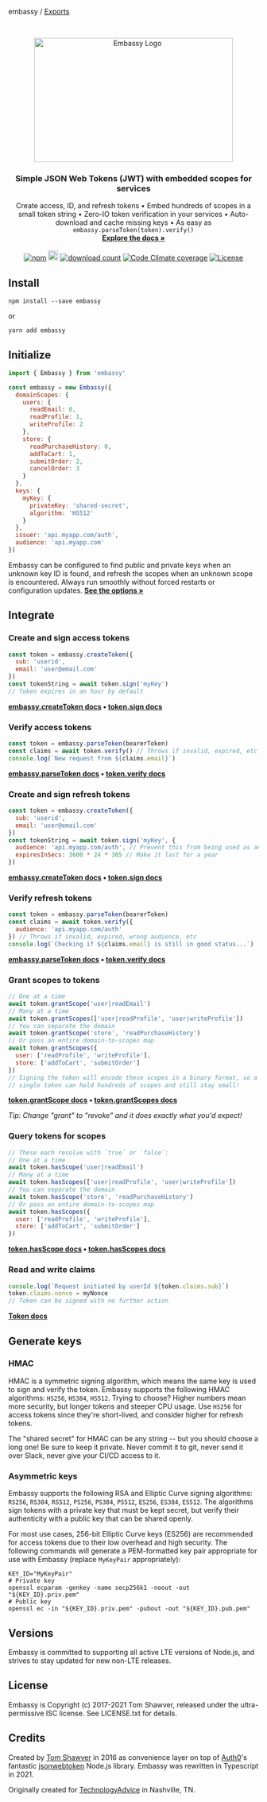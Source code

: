 embassy / [Exports](modules.md)

<!-- LOGO AND SHIELDS -->
<br />
<p align="center">
  <a href="https://github.com/TomFrost/Embassy">
    <img src="http://i.tomfro.st/0lohi3.svg" alt="Embassy Logo" width="400" height="250">
  </a>

  <h3 align="center">Simple JSON Web Tokens (JWT) with embedded scopes for services</h3>

  <p align="center">
    Create access, ID, and refresh tokens • Embed hundreds of scopes in a small token string • Zero-IO token verification in your services • Auto-download and cache missing keys • As easy as <code>embassy.parseToken(token).verify()</code>
    <br />
    <a href="https://github.com/TomFrost/Embassy/blob/master/docs/modules.md"><strong>Explore the docs »</strong></a>
    <br />
    <br />
    <a href="https://www.npmjs.com/package/embassy"><img alt="npm" src="https://img.shields.io/npm/v/embassy?style=flat-square"></a>
    <a href="https://travis-ci.org/TomFrost/Embassy"><img src="https://img.shields.io/travis/tomfrost/embassy/master?style=flat-square" alt="build status" height="20"></a>
    <a href="https://www.npmjs.com/package/embassy"><img alt="download count" src="https://img.shields.io/npm/dm/embassy?style=flat-square"></a>
    <a href="https://codeclimate.com/github/TomFrost/Embassy"><img alt="Code Climate coverage" src="https://img.shields.io/codeclimate/coverage/TomFrost/Embassy?style=flat-square"></a>
    <a href="https://github.com/TomFrost/Embassy/blob/master/LICENSE.txt"><img alt="License" src="https://img.shields.io/github/license/tomfrost/embassy?style=flat-square"></a>
  </p>
</p>

## Install

```shell
npm install --save embassy
```

or

```shell
yarn add embassy
```

## Initialize

```javascript
import { Embassy } from 'embassy'

const embassy = new Embassy({
  domainScopes: {
    users: {
      readEmail: 0,
      readProfile: 1,
      writeProfile: 2
    },
    store: {
      readPurchaseHistory: 0,
      addToCart: 1,
      submitOrder: 2,
      cancelOrder: 3
    }
  },
  keys: {
    myKey: {
      privateKey: 'shared-secret',
      algorithm: 'HS512'
    }
  },
  issuer: 'api.myapp.com/auth',
  audience: 'api.myapp.com'
})
```

Embassy can be configured to find public and private keys when an unknown key ID is found, and refresh the scopes when an unknown scope is encountered. Always run smoothly without forced restarts or configuration updates. **[See the options »](https://github.com/TomFrost/Embassy/blob/master/docs/interfaces/embassyoptions.md)**

## Integrate

### Create and sign access tokens

```javascript
const token = embassy.createToken({
  sub: 'userid',
  email: 'user@email.com'
})
const tokenString = await token.sign('myKey')
// Token expires in an hour by default
```

**[embassy.createToken docs](https://github.com/TomFrost/Embassy/blob/master/docs/classes/embassy.md#createtoken) • [token.sign docs](https://github.com/TomFrost/Embassy/blob/master/docs/classes/token.md#sign)**

### Verify access tokens

```javascript
const token = embassy.parseToken(bearerToken)
const claims = await token.verify() // Throws if invalid, expired, etc
console.log(`New request from ${claims.email}`)
```

**[embassy.parseToken docs](https://github.com/TomFrost/Embassy/blob/master/docs/classes/embassy.md#parsetoken) • [token.verify docs](https://github.com/TomFrost/Embassy/blob/master/docs/classes/token.md#verify)**

### Create and sign refresh tokens

```javascript
const token = embassy.createToken({
  sub: 'userid',
  email: 'user@email.com'
})
const tokenString = await token.sign('myKey', {
  audience: 'api.myapp.com/auth', // Prevent this from being used as an access token
  expiresInSecs: 3600 * 24 * 365 // Make it last for a year
})
```

**[embassy.createToken docs](https://github.com/TomFrost/Embassy/blob/master/docs/classes/embassy.md#createtoken) • [token.sign docs](https://github.com/TomFrost/Embassy/blob/master/docs/classes/token.md#sign)**

### Verify refresh tokens

```javascript
const token = embassy.parseToken(bearerToken)
const claims = await token.verify({
  audience: 'api.myapp.com/auth'
}) // Throws if invalid, expired, wrong audience, etc
console.log(`Checking if ${claims.email} is still in good status...`)
```

**[embassy.parseToken docs](https://github.com/TomFrost/Embassy/blob/master/docs/classes/embassy.md#parsetoken) • [token.verify docs](https://github.com/TomFrost/Embassy/blob/master/docs/classes/token.md#verify)**

### Grant scopes to tokens

```javascript
// One at a time
await token.grantScope('user|readEmail')
// Many at a time
await token.grantScopes(['user|readProfile', 'user|writeProfile'])
// You can separate the domain
await token.grantScope('store', 'readPurchaseHistory')
// Or pass an entire domain-to-scopes map
await token.grantScopes({
  user: ['readProfile', 'writeProfile'],
  store: ['addToCart', 'submitOrder']
})
// Signing the token will encode these scopes in a binary format, so a
// single token can hold hundreds of scopes and still stay small!
```

**[token.grantScope docs](https://github.com/TomFrost/Embassy/blob/master/docs/classes/token.md#grantscope) • [token.grantScopes docs](https://github.com/TomFrost/Embassy/blob/master/docs/classes/token.md#grantscopes)**

_Tip: Change "grant" to "revoke" and it does exactly what you'd expect!_

### Query tokens for scopes

```javascript
// These each resolve with `true` or `false`:
// One at a time
await token.hasScope('user|readEmail')
// Many at a time
await token.hasScopes(['user|readProfile', 'user|writeProfile'])
// You can separate the domain
await token.hasScope('store', 'readPurchaseHistory')
// Or pass an entire domain-to-scopes map
await token.hasScopes({
  user: ['readProfile', 'writeProfile'],
  store: ['addToCart', 'submitOrder']
})
```

**[token.hasScope docs](https://github.com/TomFrost/Embassy/blob/master/docs/classes/token.md#hasscope) • [token.hasScopes docs](https://github.com/TomFrost/Embassy/blob/master/docs/classes/token.md#hasscopes)**

### Read and write claims

```javascript
console.log(`Request initiated by userId ${token.claims.sub}`)
token.claims.nonce = myNonce
// Token can be signed with no further action
```

**[Token docs](https://github.com/TomFrost/Embassy/blob/master/docs/classes/token.md)**

## Generate keys

### HMAC

HMAC is a symmetric signing algorithm, which means the same key is used to sign and verify the token. Embassy supports the following HMAC algorithms: `HS256`, `HS384`, `HS512`. Trying to choose? Higher numbers mean more security, but longer tokens and steeper CPU usage. Use `HS256` for access tokens since they're short-lived, and consider higher for refresh tokens.

The "shared secret" for HMAC can be any string -- but you should choose a long one! Be sure to keep it private. Never commit it to git, never send it over Slack, never give your CI/CD access to it.

### Asymmetric keys

Embassy supports the following RSA and Elliptic Curve signing algorithms: `RS256`, `RS384`, `RS512`, `PS256`, `PS384`, `PS512`, `ES256`, `ES384`, `ES512`. The algorithms sign tokens with a private key that must be kept secret, but verify their authenticity with a public key that can be shared openly.

For most use cases, 256-bit Elliptic Curve keys (ES256) are recommended for access tokens due to their low overhead and high security. The following commands will generate a PEM-formatted key pair appropriate for use with Embassy (replace `MyKeyPair` appropriately):

```shell
KEY_ID="MyKeyPair"
# Private key
openssl ecparam -genkey -name secp256k1 -noout -out "${KEY_ID}.priv.pem"
# Public key
openssl ec -in "${KEY_ID}.priv.pem" -pubout -out "${KEY_ID}.pub.pem"
```

## Versions

Embassy is committed to supporting all active LTE versions of Node.js, and strives to stay updated for new non-LTE releases.

## License

Embassy is Copyright (c) 2017-2021 Tom Shawver, released under the ultra-permissive ISC license. See LICENSE.txt for details.

## Credits

Created by [Tom Shawver](https://github.com/TomFrost) in 2016 as convenience layer on top of [Auth0](https://github.com/auth0)'s fantastic [jsonwebtoken](https://github.com/auth0/node-jsonwebtoken) Node.js library. Embassy was rewritten in Typescript in 2021.

Originally created for [TechnologyAdvice](http://www.technologyadvice.com) in Nashville, TN.
